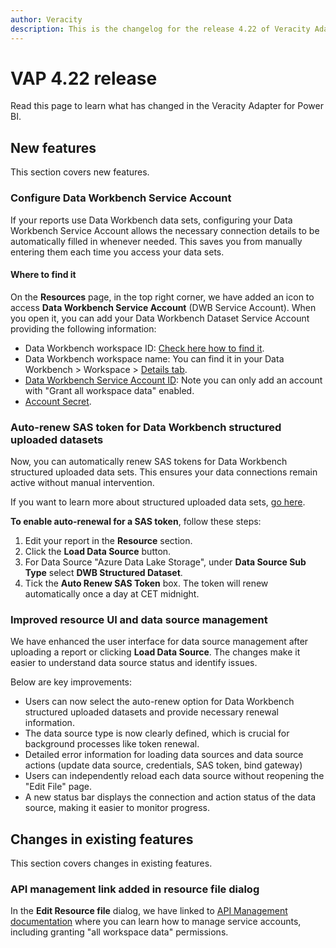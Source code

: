 ```yaml
---
author: Veracity
description: This is the changelog for the release 4.22 of Veracity Adapter for Power BI (VAP).
---
```


# VAP 4.22 release
Read this page to learn what has changed in the Veracity Adapter for Power BI.

## New features
This section covers new features.

### Configure Data Workbench Service Account
If your reports use Data Workbench data sets, configuring your Data Workbench Service Account allows the necessary connection details to be automatically filled in whenever needed. This saves you from manually entering them each time you access your data sets.

#### Where to find it
On the **Resources** page, in the top right corner, we have added an icon to access **Data Workbench Service Account** (DWB Service Account). 
When you open it, you can add your Data Workbench Dataset Service Account providing the following information:
- Data Workbench workspace ID: [Check here how to find it](https://developer.veracity.com/docs/section/dataworkbench/apiendpoints#workspace-id).
- Data Workbench workspace name: You can find it in your Data Workbench > Workspace > [Details tab](https://developer.veracity.com/docs/section/dataworkbench/workspace#details).
- [Data Workbench Service Account ID](../../dataworkbench/apimanagement.md): Note you can only add an account with "Grant all workspace data" enabled.
- [Account Secret](../../dataworkbench/apimanagement.md).

### Auto-renew SAS token for Data Workbench structured uploaded datasets
Now, you can automatically renew SAS tokens for Data Workbench structured uploaded data sets. This ensures your data connections remain active without manual intervention.

If you want to learn more about structured uploaded data sets, [go here](../../dataplatform/concepts/structdata.md).

**To enable auto-renewal for a SAS token**, follow these steps:
1. Edit your report in the **Resource** section.
2. Click the **Load Data Source** button.
3. For Data Source "Azure Data Lake Storage", under **Data Source Sub Type** select **DWB Structured Dataset**.
4. Tick the **Auto Renew SAS Token** box. 
The token will renew automatically once a day at CET midnight.

### Improved resource UI and data source management
We have enhanced the user interface for data source management after uploading a report or clicking **Load Data Source**. The changes make it easier to understand data source status and identify issues.

Below are key improvements:
- Users can now select the auto-renew option for Data Workbench structured uploaded datasets and provide necessary renewal information.
- The data source type is now clearly defined, which is crucial for background processes like token renewal.
- Detailed error information for loading data sources and data source actions (update data source, credentials, SAS token, bind gateway)
- Users can independently reload each data source without reopening the "Edit File" page.
- A new status bar displays the connection and action status of the data source, making it easier to monitor progress.

## Changes in existing features
This section covers changes in existing features.

### API management link added in resource file dialog
In the **Edit Resource file** dialog, we have linked to [API Management documentation](../../dataworkbench/apimanagement.md) where you can learn how to manage service accounts, including granting "all workspace data" permissions.